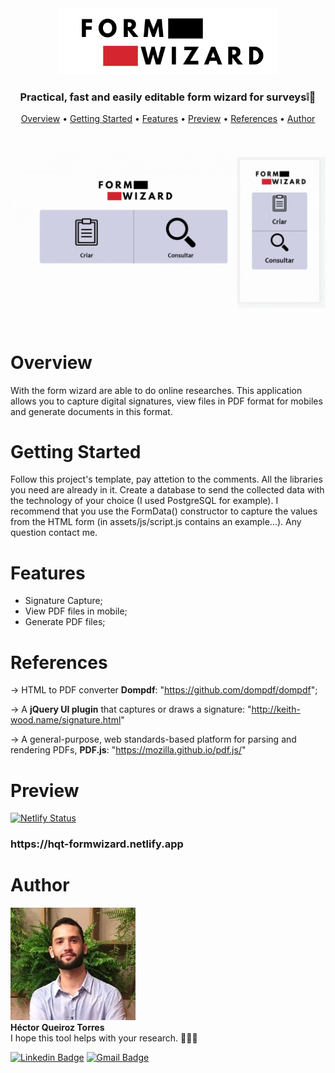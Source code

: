 <div align="center">
    <img width="350px" src="assets/img/logo.png">
    <h3>Practical, fast and easily editable form wizard for surveys❕📝</h3>
    <p>
        <a href="#overview">Overview</a> •
         <a href="#getting-started">Getting Started</a> • 
        <a href="#features">Features</a> • 
        <a href="#preview">Preview</a> • 
        <a href="#references">References</a> • 
        <a href="#author">Author</a>
    </p>
</div>

#

<img src="./assets/img/preview.gif"/>



# Overview
With the form wizard are able to do online researches. This application allows you to capture digital signatures, view files in PDF format for mobiles and generate documents in this format.

# Getting Started
Follow this project's template, pay attetion to the comments. All the libraries you need are already in it. Create a database to send the collected data with the technology of your choice (I used PostgreSQL for example). I recommend that you use the FormData() constructor to capture the values ​​from the HTML form (in assets/js/script.js contains an example...). Any question contact me. 

# Features

- Signature Capture;
- View PDF files in mobile;
- Generate PDF files;

# References
-> HTML to PDF converter <strong>Dompdf</strong>:
"https://github.com/dompdf/dompdf";

-> A <strong>jQuery UI plugin</strong> that captures or draws a signature:
"http://keith-wood.name/signature.html"

-> A general-purpose, web standards-based platform for parsing and rendering PDFs, <strong>PDF.js</strong>:
"https://mozilla.github.io/pdf.js/"

# Preview

[![Netlify Status](https://api.netlify.com/api/v1/badges/57614c2f-ae1e-49c3-9925-467172ef5469/deploy-status)](https://app.netlify.com/sites/hqt-formwizard/deploys)
<h3>https://hqt-formwizard.netlify.app</h3>


# Author
<img width="200" src="assets/img/author.jpg">
<br>
<strong>Héctor Queiroz Torres</strong>
<br>
I hope this tool helps with your research. 🚀👋🏽

 [![Linkedin Badge](https://img.shields.io/badge/-Héctor-blue?style=flat-square&logo=Linkedin&logoColor=white&link=https://www.linkedin.com/in/hector-queiroz-torres-772071144/)](https://www.linkedin.com/in/hector-queiroz-torres-772071144/) 
[![Gmail Badge](https://img.shields.io/badge/-hqt2300@gmail.com-c14438?style=flat-square&logo=Gmail&logoColor=white&link=mailto:hqt2300@gmail.com)](mailto:hqt2300@gmail.com)
